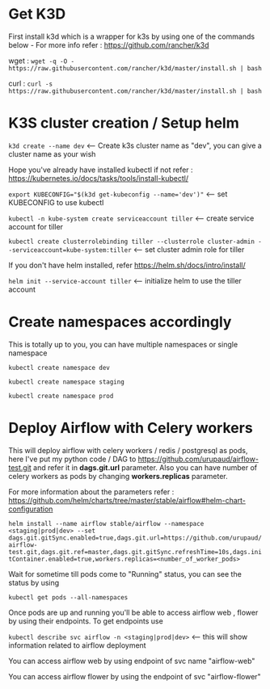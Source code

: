 # Get K3D

First install k3d which is a wrapper for k3s by using one of the commands below - For more info refer : https://github.com/rancher/k3d

wget : `wget -q -O - https://raw.githubusercontent.com/rancher/k3d/master/install.sh | bash`

curl : `curl -s https://raw.githubusercontent.com/rancher/k3d/master/install.sh | bash`

# K3S cluster creation / Setup helm

`k3d create --name dev` <-- Create k3s cluster name as "dev", you can give a cluster name as your wish

Hope you've already have installed kubectl if not refer : https://kubernetes.io/docs/tasks/tools/install-kubectl/

`export KUBECONFIG="$(k3d get-kubeconfig --name='dev')"` <-- set KUBECONFIG to use kubectl

`kubectl -n kube-system create serviceaccount tiller` <-- create service account for tiller

`kubectl create clusterrolebinding tiller --clusterrole cluster-admin --serviceaccount=kube-system:tiller` <-- set cluster admin role for tiller

If you don't have helm installed, refer https://helm.sh/docs/intro/install/

`helm init --service-account tiller` <-- initialize helm to use the tiller account

# Create namespaces accordingly

This is totally up to you, you can have multiple namespaces or single namespace

`kubectl create namespace dev`

`kubectl create namespace staging`

`kubectl create namespace prod`

# Deploy Airflow with Celery workers

This will deploy airflow with celery workers / redis / postgresql as pods, here I've put my python code / DAG to https://github.com/urupaud/airflow-test.git and refer it in **dags.git.url** parameter. Also you can have number of celery workers as pods by changing **workers.replicas** parameter.

For more information about the parameters refer : https://github.com/helm/charts/tree/master/stable/airflow#helm-chart-configuration

`helm install --name airflow stable/airflow --namespace <staging|prod|dev> --set dags.git.gitSync.enabled=true,dags.git.url=https://github.com/urupaud/airflow-test.git,dags.git.ref=master,dags.git.gitSync.refreshTime=10s,dags.initContainer.enabled=true,workers.replicas=<number_of_worker_pods>`

Wait for sometime till pods come to "Running" status, you can see the status by using

`kubectl get pods --all-namespaces`

Once pods are up and running you'll be able to access airflow web , flower by using their endpoints. To get endpoints use

`kubectl describe svc airflow -n <staging|prod|dev>` <-- this will show information related to airflow deployment

You can access airflow web by using endpoint of svc name "airflow-web"

You can access airflow flower by using the endpoint of svc "airflow-flower"
